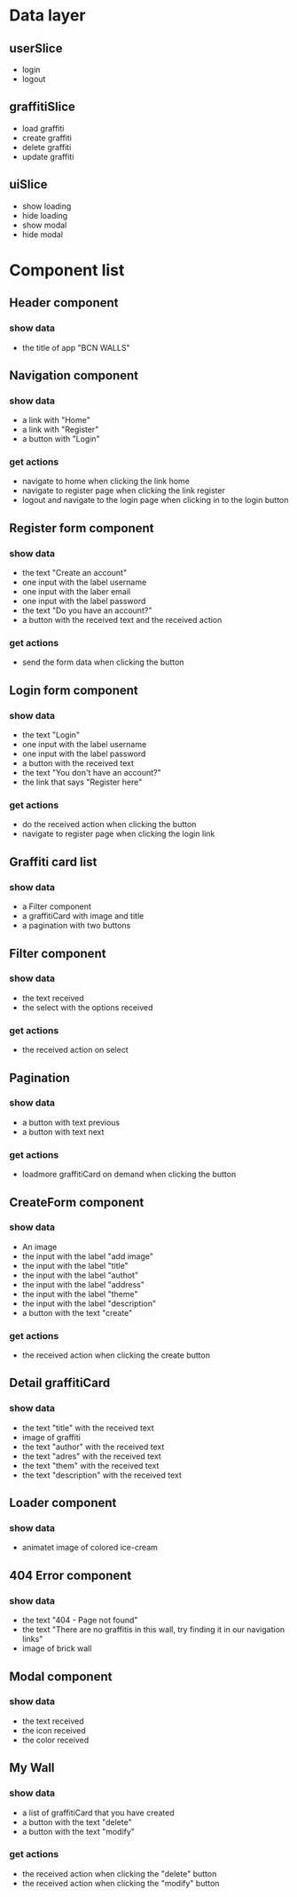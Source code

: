 # Data layer

## userSlice

- login
- logout

## graffitiSlice

- load graffiti
- create graffiti
- delete graffiti
- update graffiti

## uiSlice

- show loading
- hide loading
- show modal
- hide modal

# Component list

## Header component

### show data

- the title of app "BCN WALLS"

## Navigation component

### show data

- a link with "Home"
- a link with "Register"
- a button with "Login"

### get actions

- navigate to home when clicking the link home
- navigate to register page when clicking the link register
- logout and navigate to the login page when clicking in to the login button

## Register form component

### show data

- the text "Create an account"
- one input with the label username
- one input with the laber email
- one input with the label password
- the text "Do you have an account?"
- a button with the received text and the received action

### get actions

- send the form data when clicking the button

## Login form component

### show data

- the text "Login"
- one input with the label username
- one input with the label password
- a button with the received text
- the text "You don't have an account?"
- the link that says "Register here"

### get actions

- do the received action when clicking the button
- navigate to register page when clicking the login link

## Graffiti card list

### show data

- a Filter component
- a graffitiCard with image and title
- a pagination with two buttons

## Filter component

### show data

- the text received
- the select with the options received

### get actions

- the received action on select

## Pagination

### show data

- a button with text previous
- a button with text next

### get actions

- loadmore graffitiCard on demand when clicking the button

## CreateForm component

### show data

- An image
- the input with the label "add image"
- the input with the label "title"
- the input with the label "authot"
- the input with the label "address"
- the input with the label "theme"
- the input with the label "description"
- a button with the text "create"

### get actions

- the received action when clicking the create button

## Detail graffitiCard

### show data

- the text "title" with the received text
- image of graffiti
- the text "author" with the received text
- the text "adres" with the received text
- the text "them" with the received text
- the text "description" with the received text

## Loader component

### show data

- animatet image of colored ice-cream

## 404 Error component

### show data

- the text "404 - Page not found"
- the text "There are no graffitis in this wall, try finding it in our navigation links"
- image of brick wall

## Modal component

### show data

- the text received
- the icon received
- the color received

## My Wall

### show data

- a list of graffitiCard that you have created
- a button with the text "delete"
- a button with the text "modify"

### get actions

- the received action when clicking the "delete" button
- the received action when clicking the "modify" button
